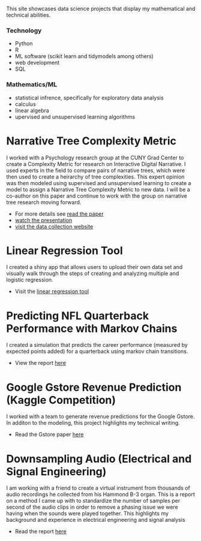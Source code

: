 This site showcases data science projects that display my mathematical and technical abilities. 

### Technology
* Python
* R
* ML software (scikit learn and tidymodels among others)
* web development
* SQL

### Mathematics/ML
* statistical infrence, specifically for exploratory data analysis
* calculus
* linear algebra
* upervised and unsupervised learning algorithms


# Narrative Tree Complexity Metric

I worked with a Psychology research group at the CUNY Grad Center to create a Complexity Metric for research on Interactive Digital Narrative. I used experts in the field to compare pairs of narrative trees, which were then used to create a heirarchy of tree complexities. This expert opinion was then modeled using supervised and unsupervised learning to create a model to assign a Narrative Tree Complexity Metric to new data. I will be a co-author on this paper and continue to work with the group on narrative tree research moving forward. 

* For more details see [read the paper](https://rpubs.com/JackJWright/902090)
* [watch the presentation](https://vimeo.com/manage/videos/706364815/0112a4ac2b)
* [visit the data collection website](https://ctree-postgres.herokuapp.com/)


# Linear Regression Tool

I created a shiny app that allows users to upload their own data set and visually walk through the steps of creating and analyzing multiple and logistic regression. 

* Visit the [linear regression tool](https://jwrightzz123.shinyapps.io/regression_decision_tree/)

# Predicting NFL Quarterback Performance with Markov Chains

I created a simulation that predicts the career performance (measured by expected points added) for a quarterback using markov chain transitions. 

* View the report [here](https://jackjosephwright.github.io/qb_markov.github.io/)

# Google Gstore Revenue Prediction (Kaggle Competition)

I worked with a team to generate revenue predictions for the Google Gstore. In additon to the modeling, this project highlights my technical writing. 

* Read the Gstore paper [here](gstore.html)


# Downsampling Audio (Electrical and Signal Engineering)

I am working with a friend to create a virtual instrument from thousands of audio recordings he collected from his Hammond B-3 organ. This is a report on a method I came up with to standardize the number of samples per second of the audio clips in order to remove a phasing issue we were having when the sounds were played together. This highlights my background and experience in electrical engineering and signal analysis


* Read the report [here](https://colab.research.google.com/drive/1neNd_mLNR8YD1fWQYkFfFXHmzvEbHQxm?usp=sharing)


